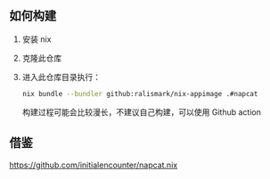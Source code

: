 ## 如何构建

1. 安装 nix

2. 克隆此仓库

3. 进入此仓库目录执行：

    ```bash
    nix bundle --bundler github:ralismark/nix-appimage .#napcat
    ```

    构建过程可能会比较漫长，不建议自己构建，可以使用 Github action

## 借鉴

https://github.com/initialencounter/napcat.nix
